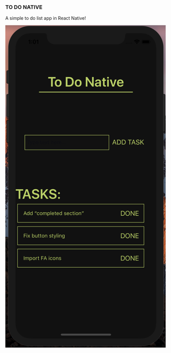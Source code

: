 ### TO DO NATIVE
A simple to do list app in React Native!

![alt text](https://github.com/ebui91/todo-native/blob/master/assets/images/screenshot1.png)
